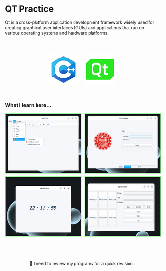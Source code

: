 # QT Practice 

Qt is a cross-platform application development framework widely used for creating graphical user interfaces (GUIs) and applications that run on various operating systems and hardware platforms.


<br><br>
<div style="display: flex; align-items: center; justify-content: center;gap: 20px">
<img src="screenshots/c++.png" alt="c++"/>
<img src="screenshots/qt.png" alt="QT"/>
</div>
<br><br>

### What I learn here...
<div style="display: flex;flex-direction: column; grid-gap: 10px;">
   <div style="display: flex; grid-gap: 10px;">
        <img src="screenshots/1.png" alt="screenshots" width="49%" style="border: 2px solid lightgreen"/>
        <img src="screenshots/2.png" alt="screenshots" width="49%" style="border: 2px solid lightgreen"/>
    </div>
   <div style="display: flex; grid-gap: 10px;">
        <img src="screenshots/3.png" alt="screenshots" width="49%" style="border: 2px solid lightgreen"/>
        <img src="screenshots/4.png" alt="screenshots" width="49%" style="border: 2px solid lightgreen"/>
    </div>
</div>
<br>


<br><br>
<div align="center">
<p>🔋 I need to review my programs for a quick revision.</p>
</div>